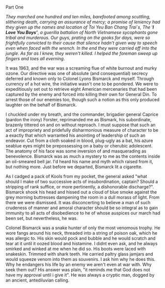 
Part One


*They marched one hundred and ten miles, barefooted among scuttling, slithering death, carrying an assurance of mercy; a promise of leniency had they given up the names and location of Toi Yeu Ban Chang Trai`s,* *The* ‘***I Love You Boys’***, *a guerilla battalion of North Vietnamese sycophants gone tribal and murderous. Our guys, prating on the gooks for days, were so frightfully convicted to their cause that silence hadn't given way to speech even when faced with the wrench. In the end they were carried off into the jungle. As far as I knew, they weren't killed. I helped the foreman sweep up fingers and toes all everning*.

It was 1963, and the war was a screaming flue of white burnout and murky ozone. Our directive was one of absolute (and consequential) secrecy deferred and known only to Colonel Lyons Bismarck and myself. Through currency of a hot wire, the initiative wasn't one to be pondered. We were to expeditiously set out to retrieve eight American mercenaries that had been captured by the enemy and forced into killing their own for General Din. To arrest those of our enemies too, though such a notion as this only produced laughter on the behalf of Bismarck.

I chuckled under my breath, and the commander, brigadier general Caprice (pardon the irony) Forster, reprimanded me as Bismark, his subordinate, brazenly tittered on and on without reproach. I must suppose that such an act of impropriety and pridefully disharmonious measure of character to be a exactly that which warranted his anointing of leadership of such an endeavor. Cut from a cloth soaked in blood, plug-ugly as a bat, his azure seablue eyes might be prepossessing on a baby or cherubic adolescent. The anatomy of his face was some inversion of and masquerading as benevolence. Bismarck was as much a mystery to me as the contents inside an oil-smeared bell jar. I'd heard his name and myth which raised from it, but nothing more. Just before we departed, Bismarck lit a cigarette.

As I cadged a pack of Kools from my pocket, the general asked "what should I make of two successive acts of insubordination, captain? Should a stripping of rank suffice, or more pertinently, a dishonorable discharge?". Bismarck shook his head and hissed out a cloud of blue smoke against the grey morning buttresses dampening the room in a dull morass of light. From there we were dismissed. It was disconcerting to believe a man of such crudeness of manner and amoral character should be so integral as to gain immunity to all acts of disobedience to he of whose auspices our march had been set, but nevertheless, he was.

Colonel Bismarck was a snake hunter of only the most venomous trophy. He wore fangs around his neck, threaded into a string of poison oak, which he was allergic to. His skin would pock and bubble and he would scratch and tear at it until it oozed blood and histamine. I didnt even ask, and he always smirked and winked at me when he did so. His boots were laced with snakeskin. Trimmed with shark teeth. He carried paltry glass jamjars and would squeeze venom into them as souvenirs. I ask him why he does this. Why he endangers his life by an enemy we aren't even at war with. Why seek them out? His answer was plain, "it reminds me that God does not have my approval until i give it". He was always a cryptic man, dogged by an ancient, antediluvian calling.
